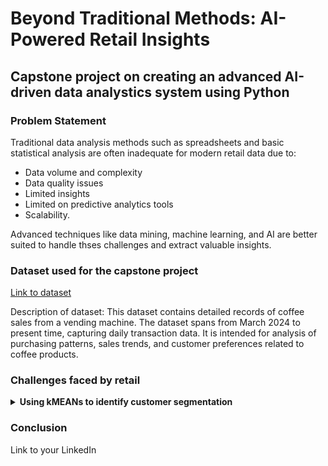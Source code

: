 # Beyond Traditional Methods: AI-Powered Retail Insights

## Capstone project on creating an advanced AI-driven data analystics system using Python

### Problem Statement
Traditional data analysis methods such as spreadsheets and basic statistical analysis are often inadequate for modern retail data due to:
- Data volume and complexity
- Data quality issues
- Limited insights
- Limited on predictive analytics tools
- Scalability.

Advanced techniques like data mining, machine learning, and AI are better suited to handle thses challenges and extract valuable insights.

### Dataset used for the capstone project
[Link to dataset](https://www.kaggle.com/datasets/ihelon/coffee-sales/data)

Description of dataset:
This dataset contains detailed records of coffee sales from a vending machine. The dataset spans from March 2024 to present time, capturing daily transaction data. It is intended for analysis of purchasing patterns, sales trends, and customer preferences related to coffee products.

### Challenges faced by retail

<details>
<summary><b>Using kMEANs to identify customer segmentation</b></summary>
![Screenshot of kMeans scatterplot](image link)

<summary><b>Using RNNs (LSTM) Model to forecast daily sales volume</b></summary>
![Screenshot of LSTM Model](image link)

<summary><b>Using Random Forest Classifier Model to forecast product demand</b></summary>
![Screenshot of RFC Model](image link
)
</details>

### Conclusion


Link to your LinkedIn

